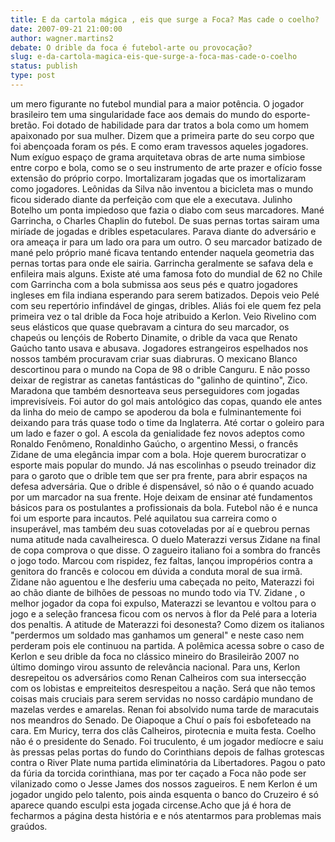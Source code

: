 ```yaml
---
title: E da cartola mágica , eis que surge a Foca? Mas cade o coelho?
date: 2007-09-21 21:00:00
author: wagner.martins2
debate: O drible da foca é futebol-arte ou provocação?
slug: e-da-cartola-magica-eis-que-surge-a-foca-mas-cade-o-coelho
status: publish 
type: post
---
```


um mero figurante no futebol mundial para a maior potência. O jogador brasileiro tem uma singularidade face aos demais do mundo do esporte-bretão. Foi dotado de habilidade para dar tratos a bola como um homem apaixonado por sua mulher. Dizem que a primeira parte do seu corpo que foi abençoada foram os pés. E como eram travessos aqueles jogadores. Num exíguo espaço de grama arquitetava obras de arte numa simbiose entre corpo e bola, como se o seu instrumento de arte prazer e ofício fosse extensão do próprio corpo. Imortalizaram jogadas que os imortalizaram como jogadores. Leônidas da Silva não inventou a bicicleta mas o mundo ficou siderado diante da perfeição com que ele a executava. Julinho Botelho um ponta impiedoso que fazia o diabo com seus marcadores. Mané Garrincha, o Charles Chaplin do futebol. De suas pernas tortas sairam uma miríade de jogadas e dribles espetaculares. Parava diante do adversário e ora ameaça ir para um lado ora para um outro. O seu marcador batizado de mané pelo próprio mané ficava tentando entender naquela geometria das pernas tortas para onde ele sairia. Garrincha geralmente se safava dela e enfileira mais alguns. Existe até uma famosa foto do mundial de 62 no Chile com Garrincha com a bola submissa aos seus pés e quatro jogadores ingleses em fila indiana esperando para serem batizados. Depois veio Pelé com seu repertório infindável de gingas, dribles. Aliás foi ele quem fez pela primeira vez o tal drible da Foca hoje atribuido a Kerlon. Veio Rivelino com seus elásticos que quase quebravam a cintura do seu marcador, os chapeús ou lençóis de Roberto Dinamite, o drible da vaca que Renato Gaúcho tanto usava e abusava. Jogadores estrangeiros espelhados nos nossos também procuravam criar suas diabruras. O mexicano Blanco descortinou para o mundo na Copa de 98 o drible Canguru. E não posso deixar de registrar as canetas fantásticas do "galinho de quintino", Zico. Maradona que também desnorteava seus perseguidores com jogadas imprevisíveis. Foi autor do gol mais antológico das copas, quando ele antes da linha do meio de campo se apoderou da bola e fulminantemente foi deixando para trás quase todo o time da Inglaterra. Até cortar o goleiro para um lado e fazer o gol. A escola da genialidade fez novos adeptos como Ronaldo Fenômeno, Ronaldinho Gaúcho, o argentino Messi, o francês Zidane de uma elegância impar com a bola. Hoje querem burocratizar o esporte mais popular do mundo. Já nas escolinhas o pseudo treinador diz para o garoto que o drible tem que ser pra frente, para abrir espaços na defesa adversária. Que o drible é dispensável, só não o é quando acuado por um marcador na sua frente. Hoje deixam de ensinar até fundamentos básicos para os postulantes a profissionais da bola. Futebol não é e nunca foi um esporte para incautos. Pelé aquilatou sua carreira como o insuperável, mas também deu suas cotoveladas por aí e quebrou pernas numa atitude nada cavalheiresca. O duelo Materazzi versus Zidane na final de copa comprova o que disse. O zagueiro italiano foi a sombra do francês o jogo todo. Marcou com rispidez, fez faltas, lançou impropérios contra a genitora do francês e colocou em dúvida a conduta moral de sua irmã. Zidane não aguentou e lhe desferiu uma cabeçada no peito, Materazzi foi ao chão diante de bilhões de pessoas no mundo todo via TV. Zidane , o melhor jogador da copa foi expulso, Materazzi se levantou e voltou para o jogo e a seleção francesa ficou com os nervos à flor da Pelé para a loteria dos penaltis. A atitude de Materazzi foi desonesta? Como dizem os italianos "perdermos um soldado mas ganhamos um general" e neste caso nem perderam pois ele continuou na partida. A polêmica acessa sobre o caso de Kerlon e seu drible da foca no clássico mineiro do Brasileirão 2007 no último domingo virou assunto de relevância nacional. Para uns, Kerlon desrepeitou os adversários como Renan Calheiros com sua intersecção com os lobistas e empreiteitos desrespeitou a nação. Será que não temos coisas mais cruciais para serem servidas no nosso cardápio mundano de mazelas verdes e amarelas. Renan foi absolvido numa tarde de maracutais nos meandros do Senado. De Oiapoque a Chuí o país foi esbofeteado na cara. Em Muricy, terra dos clãs Calheiros, pirotecnia e muita festa. Coelho não é o presidente do Senado. Foi truculento, é um jogador medíocre e saiu às pressas pelas portas do fundo do Corinthians depois de falhas grotescas contra o River Plate numa partida eliminatória da Libertadores. Pagou o pato da fúria da torcida corinthiana, mas por ter caçado a Foca não pode ser vilanizado como o Jesse James dos nossos zagueiros. E nem Kerlon é um jogador ungido pelo talento, pois ainda esquenta o banco do Cruzeiro é só aparece quando esculpi esta jogada circense.Acho que já é hora de fecharmos a página desta história e e nós atentarmos para problemas mais graúdos.
